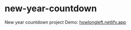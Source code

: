 # new-year-countdown
New year countdown project
Demo: [howlongleft.netlify.app](https://howlongleft.netlify.app/)
